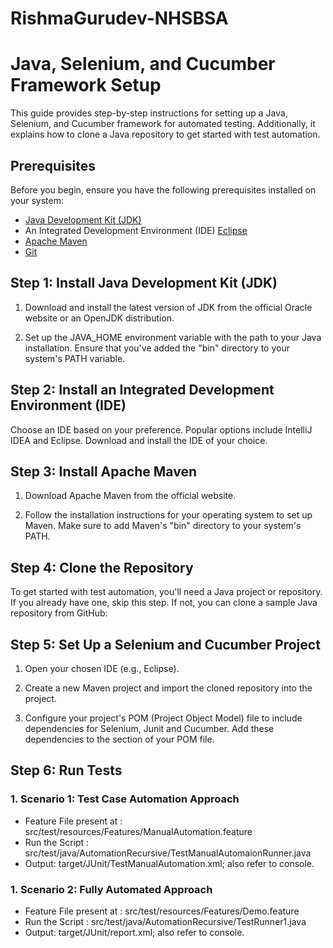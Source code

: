 # RishmaGurudev-NHSBSA
# Java, Selenium, and Cucumber Framework Setup

This guide provides step-by-step instructions for setting up a Java, Selenium, and Cucumber framework for automated testing. Additionally, it explains how to clone a Java repository to get started with test automation.

## Prerequisites

Before you begin, ensure you have the following prerequisites installed on your system:

- [Java Development Kit (JDK)](https://www.oracle.com/java/technologies/javase-downloads.html)
- An Integrated Development Environment (IDE) [Eclipse](https://www.eclipse.org/downloads/)
- [Apache Maven](https://maven.apache.org/download.cgi)
- [Git](https://git-scm.com/downloads)

## Step 1: Install Java Development Kit (JDK)

1. Download and install the latest version of JDK from the official Oracle website or an OpenJDK distribution.

2. Set up the JAVA_HOME environment variable with the path to your Java installation. Ensure that you've added the "bin" directory to your system's PATH variable.

## Step 2: Install an Integrated Development Environment (IDE)

Choose an IDE based on your preference. Popular options include IntelliJ IDEA and Eclipse. Download and install the IDE of your choice.

## Step 3: Install Apache Maven

1. Download Apache Maven from the official website.

2. Follow the installation instructions for your operating system to set up Maven. Make sure to add Maven's "bin" directory to your system's PATH.

## Step 4: Clone the Repository

To get started with test automation, you'll need a Java project or repository. If you already have one, skip this step. If not, you can clone a sample Java repository from GitHub:

## Step 5:  Set Up a Selenium and Cucumber Project

1. Open your chosen IDE (e.g., Eclipse).

2. Create a new Maven project and import the cloned repository into the project.

3. Configure your project's POM (Project Object Model) file to include dependencies for Selenium, Junit and Cucumber. Add these dependencies to the <dependencies> section of your POM file.

## Step 6: Run Tests

### 1. Scenario 1: Test Case Automation Approach

- Feature File present at : src/test/resources/Features/ManualAutomation.feature 
- Run the Script : src/test/java/AutomationRecursive/TestManualAutomaionRunner.java
- Output: target/JUnit/TestManualAutomation.xml; also refer to console.

### 1. Scenario 2: Fully Automated Approach
- Feature File present at : src/test/resources/Features/Demo.feature 
- Run the Script : src/test/java/AutomationRecursive/TestRunner1.java
- Output: target/JUnit/report.xml; also refer to console.

